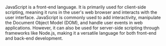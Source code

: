 JavaScript is a front-end language. It is primarily used for client-side scripting, meaning it runs in the user's web browser and interacts with the user interface. JavaScript is commonly used to add interactivity, manipulate the Document Object Model (DOM), and handle user events in web applications. However, it can also be used for server-side scripting through frameworks like Node.js, making it a versatile language for both front-end and back-end development.
